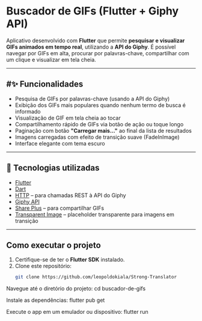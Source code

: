 # Buscador de GIFs (Flutter + Giphy API)

Aplicativo desenvolvido com **Flutter** que permite **pesquisar e visualizar GIFs animados em tempo real**, utilizando a **API do Giphy**. É possível navegar por GIFs em alta, procurar por palavras-chave, compartilhar com um clique e visualizar em tela cheia.

---

## #✨ Funcionalidades

- Pesquisa de GIFs por palavras-chave (usando a API do Giphy)
- Exibição dos GIFs mais populares quando nenhum termo de busca é informado
- Visualização de GIF em tela cheia ao tocar
- Compartilhamento rápido de GIFs via botão de ação ou toque longo
- Paginação com botão **"Carregar mais..."** ao final da lista de resultados
- Imagens carregadas com efeito de transição suave (FadeInImage)
- Interface elegante com tema escuro

---

## 🧱 Tecnologias utilizadas

- [Flutter](https://flutter.dev/)
- [Dart](https://dart.dev/)
- [HTTP](https://pub.dev/packages/http) – para chamadas REST à API do Giphy
- [Giphy API](https://developers.giphy.com/)
- [Share Plus](https://pub.dev/packages/share_plus) – para compartilhar GIFs
- [Transparent Image](https://pub.dev/packages/transparent_image) – placeholder transparente para imagens em transição

---

## Como executar o projeto

1. Certifique-se de ter o **Flutter SDK** instalado.
2. Clone este repositório:
   ```bash
   git clone https://github.com/leopoldokiala/Strong-Translator

Navegue até o diretório do projeto:
cd buscador-de-gifs

Instale as dependências:
flutter pub get

Execute o app em um emulador ou dispositivo:
flutter run
